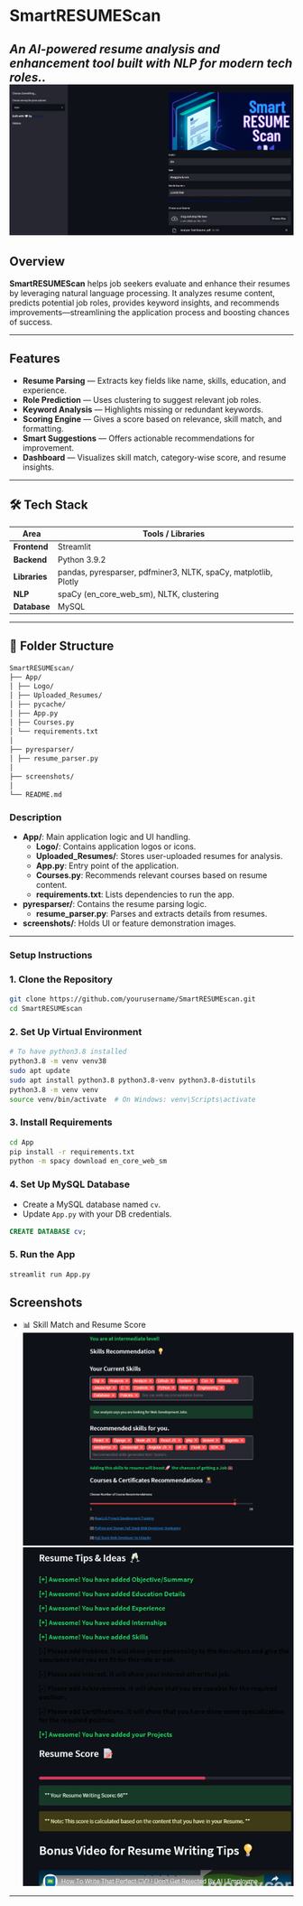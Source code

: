 # SmartRESUMEScan

*An AI-powered resume analysis and enhancement tool built with NLP for modern tech roles..*
![Screenshot](https://github.com/Sotejaswini/SmartRESUMEscan/blob/main/screenshots/main.png?raw=true)
---

##  Overview

**SmartRESUMEScan** helps job seekers evaluate and enhance their resumes by leveraging natural language processing. It analyzes resume content, predicts potential job roles, provides keyword insights, and recommends improvements—streamlining the application process and boosting chances of success.

---
## Features
- **Resume Parsing** — Extracts key fields like name, skills, education, and experience.
-  **Role Prediction** — Uses clustering to suggest relevant job roles.
- **Keyword Analysis** — Highlights missing or redundant keywords.
-  **Scoring Engine** — Gives a score based on relevance, skill match, and formatting.
-  **Smart Suggestions** — Offers actionable recommendations for improvement.
- **Dashboard** — Visualizes skill match, category-wise score, and resume insights.
---

## 🛠️ Tech Stack

| Area          | Tools / Libraries                     |
|---------------|----------------------------------------|
| **Frontend**  | Streamlit                              |
| **Backend**   | Python 3.9.2                         |
| **Libraries** | pandas, pyresparser, pdfminer3, NLTK, spaCy, matplotlib, Plotly |
| **NLP**       | spaCy (en_core_web_sm), NLTK, clustering |
| **Database**  | MySQL                                  |

---
## 📁 Folder Structure

```
SmartRESUMEscan/
├── App/
│ ├── Logo/
│ ├── Uploaded_Resumes/
│ ├── pycache/
│ ├── App.py
│ ├── Courses.py
│ └── requirements.txt
│
├── pyresparser/
│ ├── resume_parser.py
│
├── screenshots/
│
└── README.md
```
### Description

- **App/**: Main application logic and UI handling.
  - **Logo/**: Contains application logos or icons.
  - **Uploaded_Resumes/**: Stores user-uploaded resumes for analysis.
  - **App.py**: Entry point of the application.
  - **Courses.py**: Recommends relevant courses based on resume content.
  - **requirements.txt**: Lists dependencies to run the app.
- **pyresparser/**: Contains the resume parsing logic.
  - **resume_parser.py**: Parses and extracts details from resumes.
- **screenshots/**: Holds UI or feature demonstration images.
---
### Setup Instructions

### 1. Clone the Repository

```bash
git clone https://github.com/yourusername/SmartRESUMEscan.git
cd SmartRESUMEscan
````

### 2. Set Up Virtual Environment

```bash
# To have python3.8 installed
python3.8 -m venv venv38
sudo apt update
sudo apt install python3.8 python3.8-venv python3.8-distutils
python3.8 -m venv venv
source venv/bin/activate  # On Windows: venv\Scripts\activate
```
### 3. Install Requirements

```bash
cd App
pip install -r requirements.txt
python -m spacy download en_core_web_sm
```

### 4. Set Up MySQL Database

* Create a MySQL database named `cv`.
* Update `App.py` with your DB credentials.

```sql
CREATE DATABASE cv;
```

### 5. Run the App

```bash
streamlit run App.py
```
## Screenshots

* 📊 Skill Match and Resume Score 
![Screenshot](https://github.com/Sotejaswini/SmartRESUMEscan/blob/main/screenshots/p1.png?raw=true)
![Screenshot](https://github.com/Sotejaswini/SmartRESUMEscan/blob/main/screenshots/p2.png?raw=true)
---
